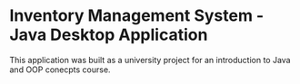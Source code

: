 # Inventory Management System - Java Desktop Application

This application was built as a university project for an introduction to Java and OOP conecpts course. 
